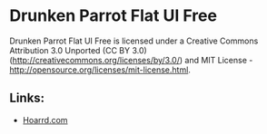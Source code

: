 Drunken Parrot Flat UI Free
=======

Drunken Parrot Flat UI Free is licensed under a Creative Commons Attribution 3.0 Unported (CC BY 3.0)  (http://creativecommons.org/licenses/by/3.0/) and MIT License - http://opensource.org/licenses/mit-license.html.

## Links:

+ [Hoarrd.com](http://hoarrd.com)